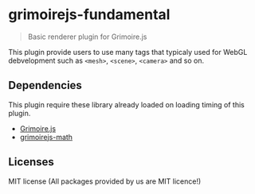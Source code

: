 # grimoirejs-fundamental

> Basic renderer plugin for Grimoire.js

This plugin provide users to use many tags that typicaly used for WebGL debvelopment such as `<mesh>`, `<scene>`, `<camera>` and so on.

## Dependencies

This plugin require these library already loaded on loading timing of this plugin.

* [Grimoire.js](https://github.com/GrimoireGL/GrimoireJS)
* [grimoirejs-math](https://github.com/GrimoireGL/grimoirejs-math)

## Licenses

MIT license
(All packages provided by us are MIT licence!)

